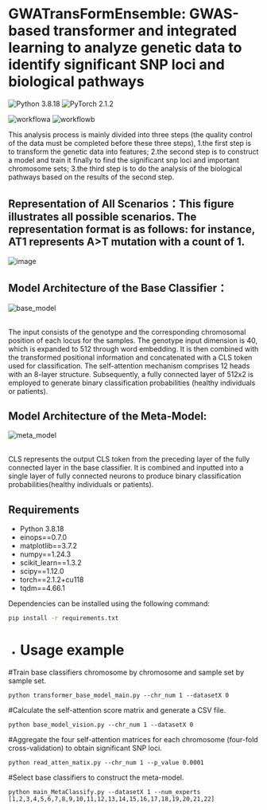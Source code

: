 # GWATransFormEnsemble: GWAS-based transformer and integrated learning to analyze genetic data to identify significant SNP loci and biological pathways
![Python 3.8.18](https://img.shields.io/badge/python-3.8-green.svg?style=plastic)
![PyTorch 2.1.2](https://img.shields.io/badge/PyTorch%20-%23EE4C2C.svg?style=plastic)


![workflowa](https://github.com/xuanan-zhu/GWAS_transformer/assets/84304647/5a34e2e3-251b-4729-bf3e-0065c8f5a552)
![workflowb](https://github.com/xuanan-zhu/GWAS_transformer/assets/84304647/781effbb-1ff3-4ae5-a2ec-8d08682cd8ec)


This analysis process is mainly divided into three steps (the quality control of the data must be completed before these three steps),
1.the first step is to transform the genetic data into features; 
2.the second step is to construct a model and train it finally to find the significant snp loci and important chromosome sets; 
3.the third step is to do the analysis of the biological pathways based on the results of the second step.

## Representation of All Scenarios：This figure illustrates all possible scenarios. The representation format is as follows: for instance, AT1 represents A>T mutation with a count of 1.
![image](https://github.com/xuanan-zhu/GWAS_transformer/assets/84304647/7352a7d1-457a-4156-8021-e6d367c9ffe9)



## Model Architecture of the Base Classifier：
![base_model](https://github.com/xuanan-zhu/GWAS_transformer/assets/84304647/432a83d9-0291-41b8-903a-1cb2904c635a)


<br>The input consists of the genotype and the corresponding chromosomal position of each locus for the samples. The genotype input dimension is 40, which is expanded to 512 through word embedding. It is then combined with the transformed positional information and concatenated with a CLS token used for classification. The self-attention mechanism comprises 12 heads with an 8-layer structure. Subsequently, a fully connected layer of 512x2 is employed to generate binary classification probabilities (healthy individuals or patients).<br/>

## Model Architecture of the Meta-Model:
![meta_model](https://github.com/xuanan-zhu/GWAS_transformer/assets/84304647/6616c534-bec2-4d71-824b-6398e16b0163)


<br>CLS represents the output CLS token from the preceding layer of the fully connected layer in the base classifier. It is combined and inputted into a single layer of fully connected neurons to produce binary classification probabilities(healthy individuals or patients).<br/>


## Requirements

- Python 3.8.18
- einops==0.7.0
- matplotlib==3.7.2
- numpy==1.24.3
- scikit_learn==1.3.2
- scipy==1.12.0
- torch==2.1.2+cu118
- tqdm==4.66.1

Dependencies can be installed using the following command:
```bash
pip install -r requirements.txt
```

- # Usage example
#Train base classifiers chromosome by chromosome and sample set by sample set.
  
`python transformer_base_model_main.py --chr_num 1 --datasetX 0` 

#Calculate the self-attention score matrix and generate a CSV file.

`python base_model_vision.py --chr_num 1 --datasetX 0` 

#Aggregate the four self-attention matrices for each chromosome (four-fold cross-validation) to obtain significant SNP loci.

`python read_atten_matix.py --chr_num 1 --p_value 0.0001`

#Select base classifiers to construct the meta-model.

`python main_MetaClassify.py --datasetX 1 --num_experts [1,2,3,4,5,6,7,8,9,10,11,12,13,14,15,16,17,18,19,20,21,22]` 





